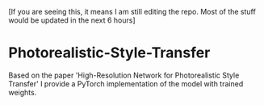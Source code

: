 [If you are seeing this, it means I am still editing the repo. Most of the stuff would be updated in the next 6 hours]

# Photorealistic-Style-Transfer
Based on the paper 'High-Resolution Network for Photorealistic Style Transfer' I provide a PyTorch implementation of the model with trained weights. 
